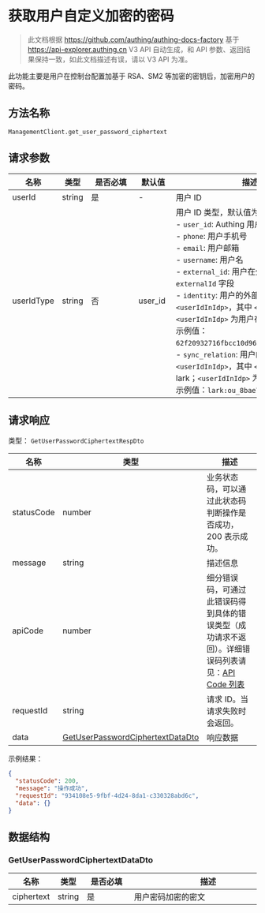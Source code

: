 # 获取用户自定义加密的密码

<!--
  警告⚠️：
  不要直接修改该文档，
  https://github.com/Authing/authing-docs-factory
  使用该项目进行生成
-->

<LastUpdated />

> 此文档根据 https://github.com/authing/authing-docs-factory 基于 https://api-explorer.authing.cn V3 API 自动生成，和 API 参数、返回结果保持一致，如此文档描述有误，请以 V3 API 为准。

此功能主要是用户在控制台配置加基于 RSA、SM2 等加密的密钥后，加密用户的密码。

## 方法名称

`ManagementClient.get_user_password_ciphertext`

## 请求参数

| 名称 | 类型 | <div style="width:80px">是否必填</div> | <div style="width:60px">默认值</div> | <div style="width:300px">描述</div> | <div style="width:200px">示例值</div> |
| ---- | ---- | ---- | ---- | ---- | ---- |
| userId | string | 是 | - | 用户 ID  | `6229ffaxxxxxxxxcade3e3d9` |
| userIdType | string | 否 | user_id | 用户 ID 类型，默认值为 `user_id`，可选值为：<br>- `user_id`: Authing 用户 ID，如 `6319a1504f3xxxxf214dd5b7`<br>- `phone`: 用户手机号<br>- `email`: 用户邮箱<br>- `username`: 用户名<br>- `external_id`: 用户在外部系统的 ID，对应 Authing 用户信息的 `externalId` 字段<br>- `identity`: 用户的外部身份源信息，格式为 `<extIdpId>:<userIdInIdp>`，其中 `<extIdpId>` 为 Authing 身份源的 ID，`<userIdInIdp>` 为用户在外部身份源的 ID。<br>示例值：`62f20932716fbcc10d966ee5:ou_8bae746eac07cd2564654140d2a9ac61`。<br>- `sync_relation`: 用户的外部身份源信息，格式为 `<provier>:<userIdInIdp>`，其中 `<provier>` 为同步身份源类型，如 wechatwork, lark；`<userIdInIdp>` 为用户在外部身份源的 ID。<br>示例值：`lark:ou_8bae746eac07cd2564654140d2a9ac61`。<br>  | `user_id` |




## 请求响应

类型： `GetUserPasswordCiphertextRespDto`

| 名称 | 类型 | 描述 |
| ---- | ---- | ---- |
| statusCode | number | 业务状态码，可以通过此状态码判断操作是否成功，200 表示成功。 |
| message | string | 描述信息 |
| apiCode | number | 细分错误码，可通过此错误码得到具体的错误类型（成功请求不返回）。详细错误码列表请见：[API Code 列表](https://api-explorer.authing.cn/?tag=group/%E5%BC%80%E5%8F%91%E5%87%86%E5%A4%87#tag/%E5%BC%80%E5%8F%91%E5%87%86%E5%A4%87/%E9%94%99%E8%AF%AF%E5%A4%84%E7%90%86/apiCode) |
| requestId | string | 请求 ID。当请求失败时会返回。 |
| data | <a href="#GetUserPasswordCiphertextDataDto">GetUserPasswordCiphertextDataDto</a> | 响应数据 |



示例结果：

```json
{
  "statusCode": 200,
  "message": "操作成功",
  "requestId": "934108e5-9fbf-4d24-8da1-c330328abd6c",
  "data": {}
}
```

## 数据结构


### <a id="GetUserPasswordCiphertextDataDto"></a> GetUserPasswordCiphertextDataDto

| 名称 | 类型 | <div style="width:80px">是否必填</div> | <div style="width:300px">描述</div> | <div style="width:200px">示例值</div> |
| ---- |  ---- | ---- | ---- | ---- |
| ciphertext | string | 是 | 用户密码加密的密文   |  |


